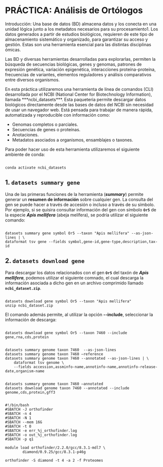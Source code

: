 <h1> PRÁCTICA: Análisis de Ortólogos </h1>

<p>
Introducción: 
Una base de datos (BD) almacena datos y los conecta en una unidad lógica junto a los metadatos necesarios para su procesamiento1. ​Los datos generados a partir de estudios biológicos, requieren de este tipo de almacenamiento sistemático y organizado, para garantizar su acceso y gestión.​ Estas son una herramienta esencial para las distintas disciplinas ómicas.​

Las BD y diversas herramientas desarrolladas para explorarlas, permiten la búsqueda de secuencias biológicas, genes y genomas, patrones de expresión genética, variación epigenética, interacciones proteína-proteína, frecuencias de variantes, elementos reguladores y análisis comparativos entre diversos organismos.​
</p>

<p>
En esta práctica utilizaremos una herramienta de línea de comandos (CLI) desarrollada por el NCBI (National Center for Biotechnology Information), llamada ***ncbi_datasets***. Esta paqueteria permite descargar datos biológicos directamente desde las bases de datos del NCBI sin necesidad de usar un navegador web. Está pensada para trabajar de manera rápida, automatizada y reproducible con información como:</p>
        
+ Genomas completos o parciales.
+ Secuencias de genes o proteínas.
+ Anotaciones.
+ Metadatos asociados a organismos, ensamblajes o taxones.

<p>
Para poder hacer uso de esta herramienta utilizaremos el siguiente ambiente de conda:
</p>

<pre><code>
conda activate ncbi_datasets
</code></pre>

## 1. `datasets summary gene`
Una de las primeras funciones de la herramienta (***summary***) permite generar un **resumen de información** sobre cualquier gen. La consulta del gen se puede hacer a través de accesión o incluso a través de su símbolo. Por ejemplo, si se quisira consultar información del gen con símbolo **`Or5`** de la especie ***Apis mellifera*** (abeja melífera), se podría utilizar el siguiente comando:

<pre><code>
datasets summary gene symbol Or5 --taxon "Apis mellifera" --as-json-lines | \
dataformat tsv gene --fields symbol,gene-id,gene-type,description,tax-id
</code></pre>

## 2. `datasets download gene`
Para descargar los datos relacionados con el gen **`Or5`** del taxón de ***Apis mellifera***, podemos utilizar el siguiente comnado, el cual descarga la información asociada a dicho gen en un archivo comprimido llamado **`ncbi_dataset.zip`**. 

<pre><code>
datasets download gene symbol Or5 --taxon "Apis mellifera"
unzip ncbi_dataset.zip​
</code></pre>

El comando además permite, al utilizar la opción **--include**, seleccionar la información de descarga:
<pre><code>
datasets download gene symbol Or5 --taxon 7460 --include gene,rna,cds,protein
</code></pre>



<pre><code>
datasets summary genome taxon 7460  --as-json-lines​
datasets summary genome taxon 7460 –reference​
datasets summary genome taxon 7460 --annotated --as-json-lines | \​
    dataformat tsv genome \​
    --fields accession,assminfo-name,annotinfo-name,annotinfo-release-date,organism-name
</code></pre>



<pre><code>
datasets summary genome taxon 7460 –annotated​
datasets download genome taxon 7460 --annotated --include genome,cds,protein,gff3
</code></pre>

<pre><code>
#!/bin/bash
#SBATCH -J orthofinder
#SBATCH -n 4
#SBATCH -N 1
#SBATCH --mem 16G
#SBATCH -t 0
#SBATCH -e err_%j_orthofinder.log
#SBATCH -o out_%j_orthofinder.log
#SBATCH -p q1

module load orthofinder/2.2.0/gcc/8.3.1-mdl7 \
        diamond/0.9.25/gcc/8.3.1-p46g

orthofinder -S diamond -t 4 -a 2 -f Proteomes

</code></pre>





